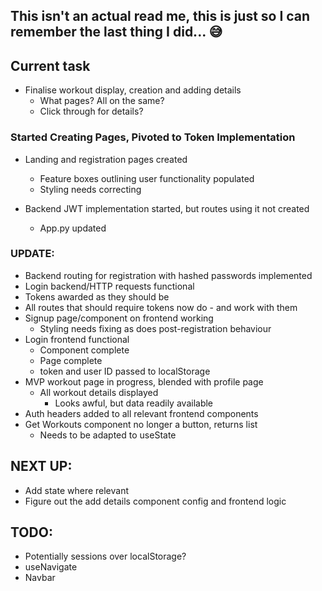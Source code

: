 ## This isn't an actual read me, this is just so I can remember the last thing I did... 😅


## **Current task**

- Finalise workout display, creation and adding details
    - What pages? All on the same?
    - Click through for details?

### **Started Creating Pages, Pivoted to Token Implementation**

- Landing and registration pages created
    - Feature boxes outlining user functionality populated
    - Styling needs correcting

- Backend JWT implementation started, but routes using it not created
    - App.py updated

### UPDATE:

- Backend routing for registration with hashed passwords implemented
- Login backend/HTTP requests functional
- Tokens awarded as they should be
- All routes that should require tokens now do - and work with them
- Signup page/component on frontend working
    - Styling needs fixing as does post-registration behaviour
- Login frontend functional
    - Component complete
    - Page complete
    - token and user ID passed to localStorage
- MVP workout page in progress, blended with profile page
    - All workout details displayed
        - Looks awful, but data readily available
- Auth headers added to all relevant frontend components
- Get Workouts component no longer a button, returns list
    - Needs to be adapted to useState

## NEXT UP:

- Add state where relevant
- Figure out the add details component config and frontend logic


## TODO:

- Potentially sessions over localStorage?
- useNavigate
- Navbar

    